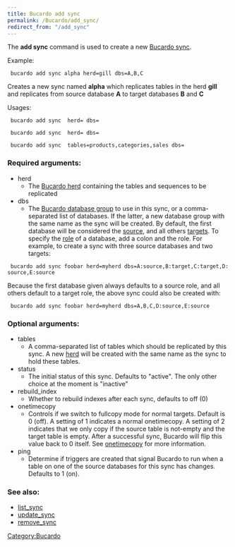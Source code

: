 ```yaml
---
title: Bucardo add sync
permalink: /Bucardo/add_sync/
redirect_from: "/add_sync"
---
```


The **add sync** command is used to create a new [Bucardo sync](/Bucardo_sync "wikilink").

Example:

` bucardo add sync alpha herd=gill dbs=A,B,C`

Creates a new sync named **alpha** which replicates tables in the herd **gill** and replicates from source database **A** to target databases **B** and **C**

Usages:

` bucardo add sync `<name>` herd=`<herdname>` dbs=`<database group>

` bucardo add sync `<name>` herd=`<herdname>` dbs=`<list of databases>

` bucardo add sync `<name>` tables=products,categories,sales dbs=`<list of databases>

### Required arguments:

-   herd
    -   The [Bucardo herd](/Bucardo_herd "wikilink") containing the tables and sequences to be replicated
-   dbs
    -   The [Bucardo database group](/Bucardo_database_group "wikilink") to use in this sync, or a comma-separated list of databases. If the latter, a new database group with the same name as the sync will be created. By default, the first database will be considered the [source](/source_database "wikilink"), and all others [targets](/target_database "wikilink"). To specify the [role](/database_role "wikilink") of a database, add a colon and the role. For example, to create a sync with three source databases and two targets:

` bucardo add sync foobar herd=myherd dbs=A:source,B:target,C:target,D:source,E:source`

Because the first database given always defaults to a source role, and all others default to a target role, the above sync could also be created with:

` bucardo add sync foobar herd=myherd dbs=A,B,C,D:source,E:source`

### Optional arguments:

-   tables
    -   A comma-separated list of tables which should be replicated by this sync. A new [herd](/Bucardo_herd "wikilink") will be created with the same name as the sync to hold these tables.
-   status
    -   The initial status of this sync. Defaults to "active". The only other choice at the moment is "inactive"
-   rebuild_index
    -   Whether to rebuild indexes after each sync, defaults to off (0)
-   onetimecopy
    -   Controls if we switch to fullcopy mode for normal targets. Default is 0 (off). A setting of 1 indicates a normal onetimecopy. A setting of 2 indicates that we only copy if the source table is not-empty and the target table is empty. After a successful sync, Bucardo will flip this value back to 0 itself. See [onetimecopy](/Bucardo/onetimecopy "wikilink") for more information.
-   ping
    -   Determine if triggers are created that signal Bucardo to run when a table on one of the source databases for this sync has changes. Defaults to 1 (on).

### See also:

-   [list_sync](/Bucardo/list_sync "wikilink")
-   [update_sync](/Bucardo/update_sync "wikilink")
-   [remove_sync](/Bucardo/remove_sync "wikilink")

[Category:Bucardo](/Category:Bucardo "wikilink")
